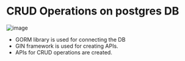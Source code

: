 # CRUD Operations on postgres DB
![image](https://github.com/rahul-kumar-ML/GO_CRUD/assets/135819739/da8f677e-497f-4faf-9036-88ada58dfbd5)

- GORM library is used for connecting the DB
- GIN framework is used for creating APIs.
- APIs for CRUD operations are created.
